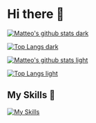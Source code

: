# Hi there 👋

<!--
**matteo-luraghi/matteo-luraghi** is a ✨ _special_ ✨ repository because its `README.md` (this file) appears on your GitHub profile.

Here are some ideas to get you started:

- 🔭 I’m currently working on ...
- 🌱 I’m currently learning ...
- 👯 I’m looking to collaborate on ...
- 🤔 I’m looking for help with ...
- 💬 Ask me about ...
- 📫 How to reach me: ...
- 😄 Pronouns: ...
- ⚡ Fun fact: ...
-->

[![Matteo's github stats dark](https://github-readme-stats.vercel.app/api?username=matteo-luraghi&theme=tokyonight&count_private=true&show_icons=true)](https://github.com/anuraghazra/github-readme-stats#gh-dark-mode-only)

[![Top Langs dark](https://github-readme-stats.vercel.app/api/top-langs/?username=matteo-luraghi&theme=tokyonight&langs_count=10&layout=compact&hide=shell,lua)](https://github.com/anuraghazra/github-readme-stats#gh-dark-mode-only)

[![Matteo's github stats light](https://github-readme-stats.vercel.app/api?username=matteo-luraghi&theme=vue&count_private=true&show_icons=true)](https://github.com/anuraghazra/github-readme-stats#gh-dark-mode-only)

[![Top Langs light](https://github-readme-stats.vercel.app/api/top-langs/?username=matteo-luraghi&theme=vue&langs_count=10&layout=compact&hide=shell,lua)](https://github.com/anuraghazra/github-readme-stats#gh-dark-mode-only)


## My Skills 🤹
[![My Skills](https://skillicons.dev/icons?i=c,java,python,js)](https://skillicons.dev)

<!-- For the future check WakaTime -->
